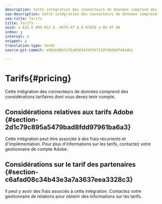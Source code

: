 ```yaml
---
description: Cette intégration des connecteurs de données comprend des considérations tarifaires dont vous devez tenir compte.
seo-description: Cette intégration des connecteurs de données comprend des considérations tarifaires dont vous devez tenir compte.
seo-title: Tarifs
title: Tarifs
uuid: e 633 b 005-012 b -4679-97 b 8-97929 a 84 df 06
index: y
internal: n
snippet: y
translation-type: tm+mt
source-git-commit: e96de98b3176a05654fdf697210f992b0fd4adb1

---
```



# Tarifs{#pricing}

Cette intégration des connecteurs de données comprend des considérations tarifaires dont vous devez tenir compte.

## Considérations relatives aux tarifs Adobe {#section-2d1c79c895a5479bad8fdd97961ba6a3}

Cette intégration peut être associée à des frais récurrents et d'implémentation. Pour plus d'informations sur les tarifs, contactez votre gestionnaire de compte Adobe.

## Considérations sur le tarif des partenaires {#section-c6afad08c34b43e3a7a3637eea3328c3}

Il peut y avoir des frais associés à cette intégration. Contactez votre gestionnaire de relations pour obtenir des informations sur les tarifs.
